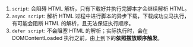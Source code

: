 1. `script`: 会阻碍 HTML 解析，只有下载好并执行完脚本才会继续解析 HTML。
2. `async script`: 解析 HTML 过程中进行脚本的异步下载，下载成功立马执行，有可能会阻断 HTML 的解析，且无法保证执行顺序。
3. `defer script`: 不会阻塞 HTML 的解析；实际执行时，会在 DOMContentLoaded 执行之前，由上到下的**依照摆放顺序触发**。
